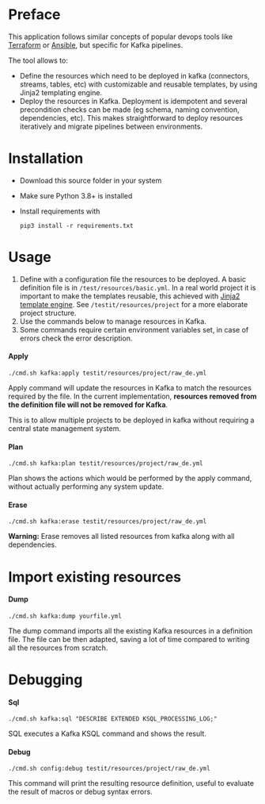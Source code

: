 # Preface

This application follows similar concepts of popular devops tools like [Terraform](https://www.terraform.io) or [Ansible](https://www.ansible.com), but specific for Kafka pipelines. 

The tool allows to: 

- Define the resources which need to be deployed in kafka (connectors, streams, tables, etc) with customizable and reusable templates, by using Jinja2 templating engine.
- Deploy the resources in Kafka. Deployment is idempotent and several precondition checks can be made (eg schema, naming convention, dependencies, etc). This makes straightforward to deploy resources iteratively and migrate pipelines between environments.

# Installation

- Download this source folder in your system
- Make sure Python 3.8+ is installed
- Install requirements with
  
  ```
  pip3 install -r requirements.txt
  ```

# Usage

1) Define with a configuration file the resources to be deployed. A basic definition file is in ```/test/resources/basic.yml```. In a real world project it is important to make the templates reusable, this achieved with [Jinja2 template engine](https://jinja2docs.readthedocs.io/en/stable). See ```/testit/resources/project``` for a more elaborate project structure. 
2) Use the commands below to manage resources in Kafka.
3) Some commands require certain environment variables set, in case of errors check the error description.

#### Apply

```
./cmd.sh kafka:apply testit/resources/project/raw_de.yml
```

Apply command will update the resources in Kafka to match the resources required by the file. In the current implementation, <b>resources removed from the definition file will not be removed for Kafka</b>. 

This is to allow multiple projects to be deployed in kafka without requiring a central state management system.

#### Plan

```
./cmd.sh kafka:plan testit/resources/project/raw_de.yml
```

Plan shows the actions which would be performed by the apply command, without actually performing any system update.

#### Erase

```
./cmd.sh kafka:erase testit/resources/project/raw_de.yml
```

<b>Warning:</b> Erase removes all listed resources from kafka along with all dependencies.

# Import existing resources

#### Dump

```
./cmd.sh kafka:dump yourfile.yml
```

The dump command imports all the existing Kafka resources in a definition file. The file can be then adapted, saving a lot of time compared to writing all the resources from scratch.

# Debugging

#### Sql

```
./cmd.sh kafka:sql "DESCRIBE EXTENDED KSQL_PROCESSING_LOG;"
```

SQL executes a Kafka KSQL command and shows the result.

#### Debug

```
./cmd.sh config:debug testit/resources/project/raw_de.yml
```

This command will print the resulting resource definition, useful to evaluate the result of macros or debug syntax errors.  